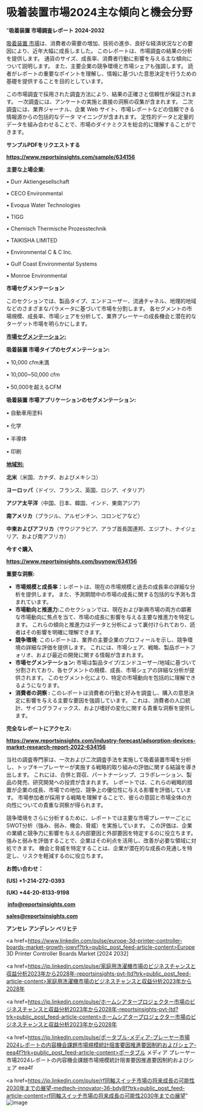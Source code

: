 # 吸着装置市場2024主な傾向と機会分野

"<strong>吸着装置 市場調査レポート 2024-2032</strong>

<a href=https://www.reportsinsights.com/sample/634156>吸着装置 市場</a>は、消費者の需要の増加、技術の進歩、良好な経済状況などの要因により、近年大幅に成長しました。 このレポートは、市場調査の結果の分析を提供します。 通貨のサイズ、成長率、消費者行動に影響を与える主な傾向について説明します。 また、主要企業の競争環境と市場シェアも強調します。 読者がレポートの重要なポイントを理解し、情報に基づいた意思決定を行うための基礎を提供することを目的としています。

この市場調査で採用された調査方法により、結果の正確さと信頼性が保証されます。 一次調査には、アンケートの実施と直接の洞察の収集が含まれます。 二次調査には、業界ジャーナル、企業 Web サイト、市場レポートなどの信頼できる情報源からの包括的なデータ マイニングが含まれます。 定性的データと定量的データを組み合わせることで、市場のダイナミクスを総合的に理解することができます。

<strong><b>サンプルPDFをリクエストする</b></strong>

<a href=https://www.reportsinsights.com/sample/634156><strong><u>https://www.reportsinsights.com/sample/634156</u></strong></a>

<strong>主要な上場企業:</strong>

• Durr Aktiengesellschaft

• CECO Environmental

• Evoqua Water Technologies

• TIGG

• Chemisch Thermische Prozesstechnik

• TAIKISHA LIMITED

• Environmental C & C Inc.

• Gulf Coast Environmental Systems

• Monroe Environmental

<strong>市場セグメンテーション</strong>

このセクションでは、製品タイプ、エンドユーザー、流通チャネル、地理的地域などのさまざまなパラメータに基づいて市場を分割します。 各セグメントの市場規模、成長率、市場シェアを分析して、業界プレーヤーの成長機会と潜在的なターゲット市場を明らかにします。

<strong><u>市場セグメンテーション</u></strong><strong><u>:</u></strong>

<strong>吸着装置 市場タイプのセグメンテーション:</strong>

• 10,000 cfm未満

• 10,000~50,000 cfm

• 50,000を超えるCFM

<strong>吸着装置 市場アプリケーションのセグメンテーション:</strong>

• 自動車用塗料

• 化学

• 半導体

• 印刷

<strong><u>地域別</u></strong><strong><u>:</u></strong>

<strong>北米</strong>（米国、カナダ、およびメキシコ）

<strong>ヨーロッパ</strong>（ドイツ、フランス、英国、ロシア、イタリア）

<strong>アジア太平洋</strong>（中国、日本、韓国、インド、東南アジア）

<strong>南アメリカ</strong>（ブラジル、アルゼンチン、コロンビアなど）

<strong>中東およびアフリカ</strong>（サウジアラビア、アラブ首長国連邦、エジプト、ナイジェリア、および南アフリカ）

<strong>今すぐ購入</strong>

<a href=https://www.reportsinsights.com/buynow/634156><strong><u>https://www.reportsinsights.com/buynow/634156</u></strong></a>

<strong>重要な洞察:</strong>
<ul>
  <li><strong>市場規模と成長率：</strong>レポートは、現在の市場規模と過去の成長率の詳細な分析を提供します。 また、予測期間中の市場の成長に関する包括的な予測も含まれています。</li>
  <li><strong>市場動向と推進力:</strong>このセクションでは、現在および新興市場の両方の顕著な市場動向に焦点を当て、市場の成長に影響を与える主要な推進力を特定します。 これらの傾向と推進力はデータと分析によって裏付けられており、読者はその影響を明確に理解できます。</li>
  <li><strong>競争環境</strong>: このレポートは、業界の主要企業のプロフィールを示し、競争環境の詳細な評価を提供します。 これには、市場シェア、戦略、製品ポートフォリオ、および最近の開発に関する情報が含まれます。</li>
  <li><strong>市場セグメンテーション: </strong>市場は製品タイプ/エンドユーザー/地域に基づいて分割されており、各セグメントの規模、成長、市場シェアの詳細な分析が提供されます。 このセグメント化により、特定の市場動向を包括的に理解できるようになります。</li>
  <li><strong>消費者の洞察 : </strong>このレポートは消費者の行動と好みを調査し、購入の意思決定に影響を与える主要な要因を強調しています。 これは、消費者の人口統計、サイコグラフィックス、および嗜好の変化に関する貴重な洞察を提供します。</li>
</ul>
<strong>完全なレポートにアクセス:</strong>

<a href=https://www.reportsinsights.com/industry-forecast/adsorption-devices-market-research-report-2022-634156><strong><u><b>https://www.reportsinsights.com/industry-forecast/adsorption-devices-market-research-report-2022-634156</b></u></strong></a>

当社の調査専門家は、一次および二次調査手法を実施して吸着装置市場を分析し、トップキープレーヤーが実施する戦略的取り組みの評価に関する結論を導き出します。 これには、合併と買収、パートナーシップ、コラボレーション、製品の発売、研究開発への投資が含まれます。 レポートでは、これらの戦略的措置が企業の成長、市場での地位、競争上の優位性に与える影響を評価しています。 市場参加者が採用する戦略を理解することで、彼らの意図と市場全体の方向性についての貴重な洞察が得られます。

競争環境をさらに分析するために、レポートでは主要な市場プレーヤーごとにSWOT分析（強み、弱み、機会、脅威）を実施しています。 この評価は、企業の業績と競争力に影響を与える内部要因と外部要因を特定するのに役立ちます。 強みと弱みを評価することで、企業はその利点を活用し、改善が必要な領域に対処できます。 機会と脅威を特定することは、企業が潜在的な成長の見通しを特定し、リスクを軽減するのに役立ちます。

<strong>お問い合わせ：</strong>

<strong>(US) +1-214-272-0393</strong>

<strong>(UK) +44-20-8133-9198</strong>

<strong> </strong><a href=info@reportsinsights.com><strong><u>info@reportsinsights.com</u></strong></a>

<a href=sales@reportsinsights.com><strong><u>sales@reportsinsights.com</u></strong></a>

<strong>アンセレ アンデレン ベリヒテ</strong>

<a href=https://www.linkedin.com/pulse/europe-3d-printer-controller-boards-market-growth-jowvf?trk=public_post_feed-article-content>Europe 3D Printer Controller Boards Market [2024 2032]</a>

<a href=https://jp.linkedin.com/pulse/家庭用洗濯機市場のビジネスチャンスと収益分析2023年から2028年-reportsinsights-pvt-ltd?trk=public_post_feed-article-content>家庭用洗濯機市場のビジネスチャンスと収益分析2023年から2028年</a>

<a href=https://jp.linkedin.com/pulse/ホームシアタープロジェクター市場のビジネスチャンスと収益分析2023年から2028年-reportsinsights-pvt-ltd?trk=public_post_feed-article-content>ホームシアタープロジェクター市場のビジネスチャンスと収益分析2023年から2028年</a>

<a href=https://jp.linkedin.com/pulse/ポータブル-メディア-プレーヤー市場2024レポートの内容機会課題市場規模統計阻害要因推進要因制約およびシェア-eea4f?trk=public_post_feed-article-content>ポータブル メディア プレーヤー市場2024レポートの内容機会課題市場規模統計阻害要因推進要因制約およびシェア eea4f</a>

<a href=https://jp.linkedin.com/pulse/rf同軸スイッチ市場の将来成長の可能性2030年までの展望-medtech-innovator-36-bdy8f?trk=public_post_feed-article-content>rf同軸スイッチ市場の将来成長の可能性2030年までの展望</a>"
![image](https://github.com/gayatrid12/RIBusiness/assets/158473851/3aac9234-e6d8-4cf3-9470-4f5cf73e3fa6)
